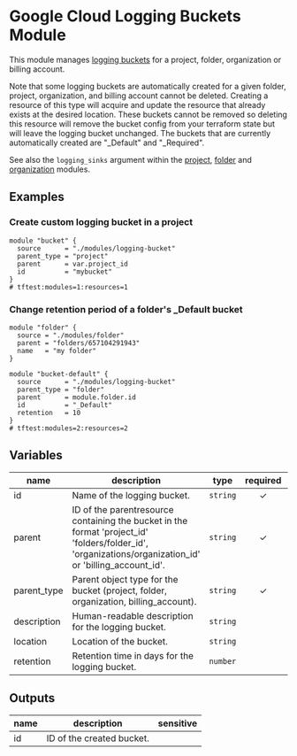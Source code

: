 # Google Cloud Logging Buckets Module

This module manages [logging buckets](https://cloud.google.com/logging/docs/storage#logs-buckets) for a project, folder, organization or billing account.

Note that some logging buckets are automatically created for a given folder, project, organization, and billing account cannot be deleted. Creating a resource of this type will acquire and update the resource that already exists at the desired location. These buckets cannot be removed so deleting this resource will remove the bucket config from your terraform state but will leave the logging bucket unchanged. The buckets that are currently automatically created are "_Default" and "_Required".

See also the `logging_sinks` argument within the [project](../project/), [folder](../folder/) and [organization](../organization) modules.

## Examples

### Create custom logging bucket in a project

```hcl
module "bucket" {
  source      = "./modules/logging-bucket"
  parent_type = "project"
  parent      = var.project_id
  id          = "mybucket"
}
# tftest:modules=1:resources=1
```


### Change retention period of a folder's _Default bucket

```hcl
module "folder" {
  source = "./modules/folder"
  parent = "folders/657104291943"
  name   = "my folder"
}

module "bucket-default" {
  source      = "./modules/logging-bucket"
  parent_type = "folder"
  parent      = module.folder.id
  id          = "_Default"
  retention   = 10
}
# tftest:modules=2:resources=2
```


<!-- BEGIN TFDOC -->

## Variables

| name | description | type | required | default |
|---|---|:---:|:---:|:---:|
| id | Name of the logging bucket. | <code>string</code> | ✓ |  |
| parent | ID of the parentresource containing the bucket in the format 'project_id' 'folders/folder_id', 'organizations/organization_id' or 'billing_account_id'. | <code>string</code> | ✓ |  |
| parent_type | Parent object type for the bucket (project, folder, organization, billing_account). | <code>string</code> | ✓ |  |
| description | Human-readable description for the logging bucket. | <code>string</code> |  | <code>&#34;null&#34;</code> |
| location | Location of the bucket. | <code>string</code> |  | <code>&#34;global&#34;</code> |
| retention | Retention time in days for the logging bucket. | <code>number</code> |  | <code>30</code> |

## Outputs

| name | description | sensitive |
|---|---|:---:|
| id | ID of the created bucket. |  |


<!-- END TFDOC -->
